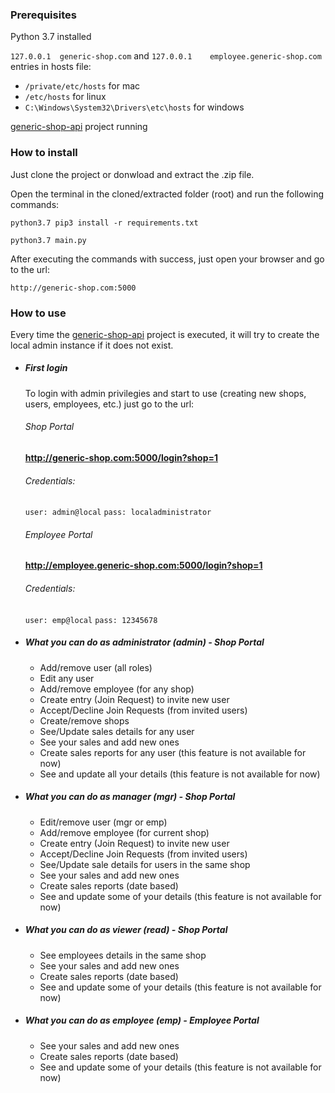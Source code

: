 ### Prerequisites
Python 3.7 installed

`127.0.0.1	generic-shop.com` and `127.0.0.1	employee.generic-shop.com` entries in hosts file:
 - `/private/etc/hosts` for mac
 - `/etc/hosts` for linux
 - `C:\Windows\System32\Drivers\etc\hosts` for windows

[generic-shop-api](https://github.com/iagolivino92/generic-shop-api "generic-shop-api project") project running

### How to install
Just clone the project or donwload and extract the .zip file.

Open the terminal in the cloned/extracted folder (root) and run the following commands:

`python3.7 pip3 install -r requirements.txt`

`python3.7 main.py`

After executing the commands with success, just open your browser and go to the url:

`http://generic-shop.com:5000`
  
  
### How to use
Every time the [generic-shop-api](https://github.com/iagolivino92/generic-shop-api "generic-shop-api") project is executed, it will try to create the local admin instance if it does not exist.
- ##### First login

  To login with admin privilegies and start to use (creating new shops, users, employees, etc.) just go to the url:
  ###### Shop Portal
  **http://generic-shop.com:5000/login?shop=1** 
	
   ###### Credentials:
  `user: admin@local`
  `pass: localadministrator`
  ###### Employee Portal
  **http://employee.generic-shop.com:5000/login?shop=1** 
	
   ###### Credentials:
  `user: emp@local`
  `pass: 12345678`

- ##### What you can do as administrator (admin) - Shop Portal
	- Add/remove user (all roles)
	- Edit any user
	- Add/remove employee (for any shop)
	- Create entry (Join Request) to invite new user
	- Accept/Decline Join Requests (from invited users)
	- Create/remove shops
	- See/Update sales details for any user
	- See your sales and add new ones
	- Create sales reports for any user (this feature is not available for now)
	- See and update all your details (this feature is not available for now)

- ##### What you can do as manager (mgr) - Shop Portal
	- Edit/remove user (mgr or emp)
	- Add/remove employee (for current shop)
	- Create entry (Join Request) to invite new user
	- Accept/Decline Join Requests (from invited users)
	- See/Update sale details for users in the same shop
	- See your sales and add new ones
	- Create sales reports (date based)
	- See and update some of your details (this feature is not available for now)

- ##### What you can do as viewer (read) - Shop Portal
	- See employees details in the same shop
	- See your sales and add new ones
	- Create sales reports (date based)
	- See and update some of your details (this feature is not available for now)

- ##### What you can do as employee (emp) - Employee Portal
	- See your sales and add new ones
	- Create sales reports (date based)
	- See and update some of your details (this feature is not available for now)
